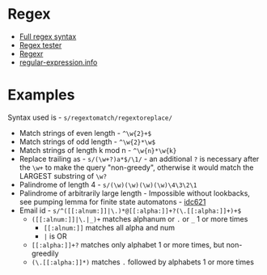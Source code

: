 # Regex

- [Full regex syntax](https://cheatography.com/davechild/cheat-sheets/regular-expressions/)
- [Regex tester](https://regex101.com/)
- [Regexr](https://regexr.com)
- [regular-expression.info](https://regular-expression.info)

# Examples

Syntax used is - `s/regextomatch/regextoreplace/`

- Match strings of even length - `^\w{2}+$`
- Match strings of odd length - `^\w{2}*\w$`
- Match strings of length k mod n - `^\w{n}*\w{k}`
- Replace trailing `a`s - `s/(\w+?)a*$/\1/` - an additional `?` is necessary after the `\w+` to make the query "non-greedy", otherwise it would match the LARGEST substring of `\w?`
- Palindrome of length 4 - `s/(\w)(\w)(\w)(\w)\4\3\2\1`
- Palindrome of arbitrarily large length - Impossible without lookbacks, see pumping lemma for finite state automatons - [idc621](https://sejdm.github.io/idc621)
- Email id - `s/^([[:alnum:]]|\.)*@[[:alpha:]]+?(\.[[:alpha:]]+)+$`
    - `([[:alnum:]]|\.|_)+` matches alphanum or `.` or `_` 1 or more times
        - `[[:alnum:]]` matches all alpha and num
        - `|` is OR
    - `[[:alpha:]]+?` matches only alphabet 1 or more times, but non-greedily
    - `(\.[[:alpha:]]*)` matches `.` followed by alphabets 1 or more times

